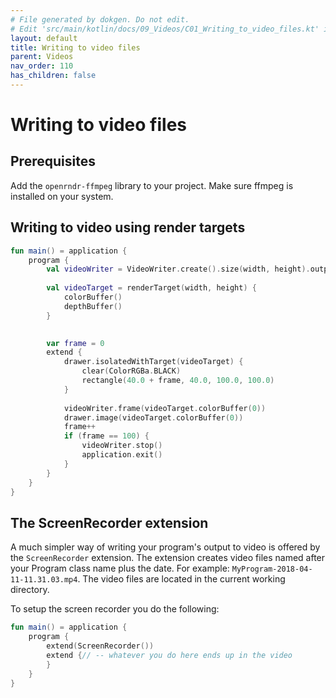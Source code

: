 ```yaml
---
# File generated by dokgen. Do not edit. 
# Edit 'src/main/kotlin/docs/09_Videos/C01_Writing_to_video_files.kt' instead.
layout: default
title: Writing to video files
parent: Videos
nav_order: 110
has_children: false
---
```

 
# Writing to video files #

## Prerequisites

Add the `openrndr-ffmpeg` library to your project.
Make sure ffmpeg is installed on your system.

## Writing to video using render targets 
 
```kotlin
fun main() = application {
    program {
        val videoWriter = VideoWriter.create().size(width, height).output("output.mp4").start()
        
        val videoTarget = renderTarget(width, height) {
            colorBuffer()
            depthBuffer()
        }
        

        var frame = 0
        extend {
            drawer.isolatedWithTarget(videoTarget) {
                clear(ColorRGBa.BLACK)
                rectangle(40.0 + frame, 40.0, 100.0, 100.0)
            }
            
            videoWriter.frame(videoTarget.colorBuffer(0))
            drawer.image(videoTarget.colorBuffer(0))
            frame++
            if (frame == 100) {
                videoWriter.stop()
                application.exit()
            }
        }
    }
}
``` 
 
## The ScreenRecorder extension

A much simpler way of writing your program's output to video is
offered by the `ScreenRecorder` extension. The extension creates video 
files named after your Program class name plus the date. 
For example: `MyProgram-2018-04-11-11.31.03.mp4`. The video files 
are located in the current working directory.

To setup the screen recorder you do the following: 
 
```kotlin
fun main() = application {
    program {
        extend(ScreenRecorder())
        extend {// -- whatever you do here ends up in the video
        }
    }
}
``` 
